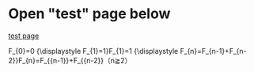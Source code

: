 # Open "test" page below

[test page](docs/test)

F_{0}=0
{\displaystyle F_{1}=1}F_{1}=1
{\displaystyle F_{n}=F_{n-1}+F_{n-2}}F_{n}=F_{{n-1}}+F_{{n-2}}（n≧2）
